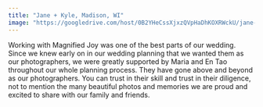 ```yaml
---
title: "Jane + Kyle, Madison, WI"
image: "https://googledrive.com/host/0B2YHeCssXjxzQVpHaDhKOXRWckU/jane-kyle-testimonial.jpg"
---
```

Working with Magnified Joy was one of the best parts of our wedding. Since we knew early on in our wedding planning that we wanted them as our photographers, we were greatly supported by Maria and En Tao throughout our whole planning process. They have gone above and beyond as our photographers. You can trust in their skill and trust in their diligence, not to mention the many beautiful photos and memories we are proud and excited to share with our family and friends.

